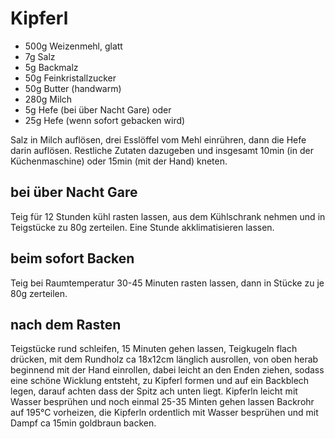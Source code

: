 # Kipferl

* 500g Weizenmehl, glatt
* 7g Salz
* 5g Backmalz
* 50g Feinkristallzucker
* 50g Butter (handwarm)
* 280g Milch
* 5g Hefe (bei über Nacht Gare) oder
* 25g Hefe (wenn sofort gebacken wird)

Salz in Milch auflösen, drei Esslöffel vom Mehl einrühren, dann die Hefe darin auflösen.
Restliche Zutaten dazugeben und insgesamt 10min (in der Küchenmaschine) oder 15min (mit der Hand) kneten.

## bei über Nacht Gare
Teig für 12 Stunden kühl rasten lassen, aus dem Kühlschrank nehmen und in Teigstücke zu 80g zerteilen.
Eine Stunde akklimatisieren lassen.

## beim sofort Backen
Teig bei Raumtemperatur 30-45 Minuten rasten lassen, dann in Stücke zu je 80g zerteilen.

## nach dem Rasten
Teigstücke rund schleifen, 15 Minuten gehen lassen,
Teigkugeln flach drücken, mit dem Rundholz ca 18x12cm länglich ausrollen,
von oben herab beginnend mit der Hand einrollen, dabei leicht an den Enden ziehen, sodass eine schöne Wicklung entsteht,
zu Kipferl formen und auf ein Backblech legen, darauf achten dass der Spitz ach unten liegt.
Kipferln leicht mit Wasser besprühen und noch einmal 25-35 Minten gehen lassen
Backrohr auf 195°C vorheizen, die Kipferln ordentlich mit Wasser besprühen und mit Dampf ca 15min
goldbraun backen.
